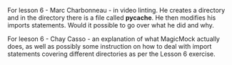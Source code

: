 For lesson 6 - Marc Charbonneau - in video linting. 
He creates a directory and in the directory there is a file called __pycache__. He then modifies his imports statements. Would it possible to go over what he did and why.

For leeson 6 - Chay Casso - an explanation of what MagicMock actually does, as well as possibly some instruction on how to deal with import statements covering different directories as per the Lesson 6 exercise.
